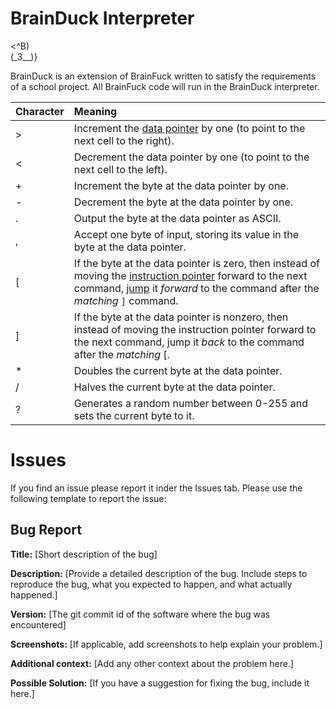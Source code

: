 # BrainDuck Interpreter

<^B)  
(\_3\_\_)}

BrainDuck is an extension of BrainFuck written to satisfy the requirements of a school project. All BrainFuck code will run in the BrainDuck interpreter.

| Character | Meaning |
| ---- | :--- |
| > | Increment the [data pointer](https://en.wikipedia.org/wiki/Pointer_(computer_programming) "Pointer (computer programming)") by one (to point to the next cell to the right). |
| < | Decrement the data pointer by one (to point to the next cell to the left). |
| + | Increment the byte at the data pointer by one. |
| - | Decrement the byte at the data pointer by one. |
| . | Output the byte at the data pointer as ASCII. |
| , | Accept one byte of input, storing its value in the byte at the data pointer. |
| [ | If the byte at the data pointer is zero, then instead of moving the [instruction pointer](https://en.wikipedia.org/wiki/Program_Counter "Program Counter") forward to the next command, [jump](https://en.wikipedia.org/wiki/Branch_(computer_science) "Branch (computer science)") it _forward_ to the command after the _matching_ `]` command. |
| ] | If the byte at the data pointer is nonzero, then instead of moving the instruction pointer forward to the next command, jump it _back_ to the command after the _matching_ \[. |
| * | Doubles the current byte at the data pointer. |
| / | Halves the current byte at the data pointer. |
| ? | Generates a random number between 0-255 and sets the current byte to it. |



# Issues

If you find an issue please report it inder the Issues tab. Please use the following template to report the issue:

## Bug Report

**Title:** [Short description of the bug]

**Description:**
[Provide a detailed description of the bug. Include steps to reproduce the bug, what you expected to happen, and what actually happened.]

**Version:**
[The git commit id of the software where the bug was encountered]

**Screenshots:**
[If applicable, add screenshots to help explain your problem.]

**Additional context:**
[Add any other context about the problem here.]

**Possible Solution:**
[If you have a suggestion for fixing the bug, include it here.]
